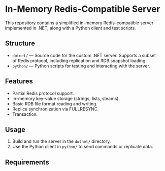 # In-Memory Redis-Compatible Server

This repository contains a simplified in-memory Redis-compatible server implemented in .NET, along with a Python client and test scripts.

## Structure

- `dotnet/` — Source code for the custom .NET server. Supports a subset of Redis protocol, including replication and RDB snapshot loading.
- `python/` — Python scripts for testing and interacting with the server.

## Features

- Partial Redis protocol support.
- In-memory key-value storage (strings, lists, steams).
- Basic RDB file format reading and writing.
- Replica synchronization via FULLRESYNC.
- Transaction.

## Usage

1. Build and run the server in the `dotnet/` directory.
2. Use the Python client in `python/` to send commands or replicate data.

## Requirements
